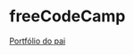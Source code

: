 # freeCodeCamp


 <a href="https://moranggoo.github.io/freeCodeCamp/004/Portfólio/index.html">Portfólio do pai</a>
 
